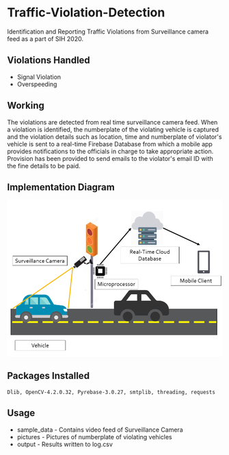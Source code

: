 # Traffic-Violation-Detection
Identification and Reporting Traffic Violations from Surveillance camera feed as a part of SIH 2020.

## Violations Handled
- Signal Violation
- Overspeeding

## Working
The violations are detected from real time surveillance camera feed. When a violation is identified, the numberplate of the violating vehicle is captured and the violation details such as location, time and numberplate of violator's vehicle is sent to a real-time Firebase Database from which a mobile app provides notifications to the officials in charge to take appropriate action. Provision has been provided to send emails to the violator's email ID with the fine details to be paid.

## Implementation Diagram

![implementation](assets/structure.PNG)

## Packages Installed
    Dlib, OpenCV-4.2.0.32, Pyrebase-3.0.27, smtplib, threading, requests

## Usage
- sample_data - Contains video feed of Surveillance Camera
- pictures - Pictures of numberplate of violating vehicles
- output - Results written to log.csv
